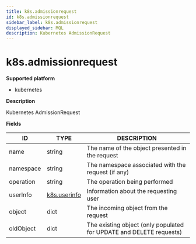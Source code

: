 ```yaml
---
title: k8s.admissionrequest
id: k8s.admissionrequest
sidebar_label: k8s.admissionrequest
displayed_sidebar: MQL
description: Kubernetes AdmissionRequest
---
```


# k8s.admissionrequest

**Supported platform**

- kubernetes

**Description**

Kubernetes AdmissionRequest

**Fields**

| ID        | TYPE                            | DESCRIPTION                                                         |
| --------- | ------------------------------- | ------------------------------------------------------------------- |
| name      | string                          | The name of the object presented in the request                     |
| namespace | string                          | The namespace associated with the request (if any)                  |
| operation | string                          | The operation being performed                                       |
| userInfo  | [k8s.userinfo](k8s.userinfo.md) | Information about the requesting user                               |
| object    | dict                            | The incoming object from the request                                |
| oldObject | dict                            | The existing object (only populated for UPDATE and DELETE requests) |

